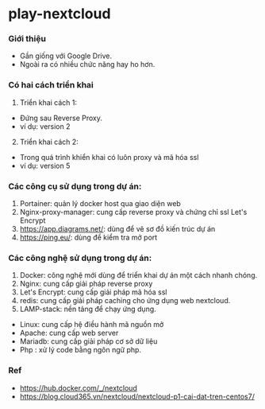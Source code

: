 # play-nextcloud
### Giới thiệu
- Gần giống với Google Drive.
- Ngoài ra có nhiều chức năng hay ho hơn.

### Có hai cách triển khai
1. Triển khai cách 1:
- Đứng sau Reverse Proxy.
- ví dụ: version 2
2. Triển khai cách 2:
- Trong quá trình khiển khai có luôn proxy và mã hóa ssl
- ví dụ: version 5

### Các công cụ sử dụng trong dự án:
1. Portainer: quản lý docker host qua giao diện web
2. Nginx-proxy-manager: cung cấp reverse proxy và chứng chỉ ssl Let's Encrypt
3. https://app.diagrams.net/: dùng để vẽ sơ đồ kiến trúc dự án
4. https://ping.eu/: dùng để kiểm tra mở port

### Các công nghệ sử dụng trong dự án:
1. Docker: công nghệ mới dùng để triển khai dự án một cách nhanh chóng.
2. Nginx: cung cấp giải pháp reverse proxy
3. Let's Encrypt: cung cấp giải pháp mã hóa ssl
5. redis: cung cấp giải pháp caching cho ứng dụng web nextcloud.
6. LAMP-stack: nền tảng để chạy ứng dụng.
- Linux: cung cấp hệ điều hành mã nguồn mở
- Apache: cung cấp web server
- Mariadb: cung cấp giải pháp cơ sở dữ liệu
- Php : xử lý code bằng ngôn ngữ php.

### Ref    
- https://hub.docker.com/_/nextcloud    
- https://blog.cloud365.vn/nextcloud/nextcloud-p1-cai-dat-tren-centos7/
